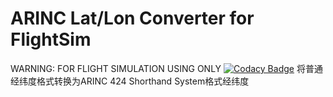 # ARINC Lat/Lon Converter for FlightSim
WARNING: FOR FLIGHT SIMULATION USING ONLY
[![Codacy Badge](https://app.codacy.com/project/badge/Grade/e3d5f69c9703458eb53693325deb1583)](https://app.codacy.com/gh/SlimeMark/ARINC-Coordinate-Converter/dashboard?utm_source=gh&utm_medium=referral&utm_content=&utm_campaign=Badge_grade)
将普通经纬度格式转换为ARINC 424 Shorthand System格式经纬度
